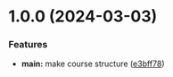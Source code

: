 # 1.0.0 (2024-03-03)


### Features

* **main:** make course structure ([e3bff78](https://github.com/afedchenkorudn/os-intro/commit/e3bff783da8b93a611328423468d78bbbf243640))



